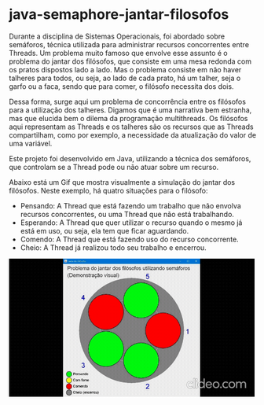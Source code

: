 # java-semaphore-jantar-filosofos
Durante a disciplina de Sistemas Operacionais, foi abordado sobre semáforos, técnica utilizada para administrar recursos concorrentes entre Threads.
Um problema muito famoso que envolve esse assunto é o problema do jantar dos filósofos, que consiste em uma mesa redonda com os pratos dispostos lado a lado. 
Mas o problema consiste em não haver talheres para todos, ou seja, ao lado de cada prato, há um talher, seja o garfo ou a faca, sendo que para comer, o filósofo necessita dos dois. 

Dessa forma, surge aqui um problema de concorrência entre os filósofos para a utilização dos talheres. 
Digamos que é uma narrativa bem estranha, mas que elucida bem o dilema da programação multithreads. 
Os filósofos aqui representam as Threads e os talheres são os recursos que as Threads compartilham, como por exemplo, a necessidade da atualização do valor de uma variável.

Este projeto foi desenvolvido em Java, utilizando a técnica dos semáforos, que controlam se a Thread pode ou não atuar sobre um recurso.

Abaixo está um Gif que mostra visualmente a simulação do jantar dos filósofos. Neste exemplo, há quatro situações para o filósofo:
- Pensando: A Thread que está fazendo um trabalho que não envolva recursos concorrentes, ou uma Thread que não está trabalhando.
- Esperando: A Thread que quer utilizar o recurso quando o mesmo já está em uso, ou seja, ela tem que ficar aguardando.
- Comendo: A Thread que está fazendo uso do recurso concorrente.
- Cheio: A Thread já realizou todo seu trabalho e encerrou. 

<p>
  <img width="500" autoplay src = "/midia/jantar-dos-filosofos-gif.gif">
</p>

